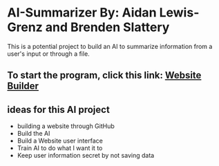 # AI-Summarizer By: Aidan Lewis-Grenz and Brenden Slattery
This is a potential project to build an AI to summarize information from a user's input or through a file.

## To start the program, click this link: [Website Builder](https://aidanflg.github.io/absumpage.github.io/src)

## ideas for this AI project
* building a website through GitHub
* Build the AI
* Build a Website user interface
* Train AI to do what I want it to
* Keep user information secret by not saving data
